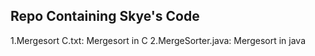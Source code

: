 ## Repo Containing Skye's Code
1.Mergesort C.txt: Mergesort in C
2.MergeSorter.java: Mergesort in java
